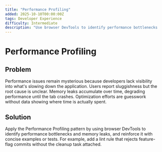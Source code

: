 ```yaml
---
title: "Performance Profiling"
added: 2025-10-10T00:00:00Z
tags: Developer Experience
difficulty: Intermediate
description: "Use browser DevTools to identify performance bottlenecks and memory leaks."
---
```

# Performance Profiling

## Problem

Performance issues remain mysterious because developers lack visibility into what's slowing down the application. Users report sluggishness but the root cause is unclear. Memory leaks accumulate over time, degrading performance until the tab crashes. Optimization efforts are guesswork without data showing where time is actually spent.

## Solution

Apply the Performance Profiling pattern by using browser DevTools to identify performance bottlenecks and memory leaks, and reinforce it with concise examples or tests. For example, add a lint rule that rejects feature-flag commits without the cleanup task attached.
